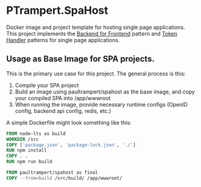 # PTrampert.SpaHost
Docker image and project template for hosting single page applications. This project implements the 
[Backend for Frontend](https://learn.microsoft.com/en-us/azure/architecture/patterns/backends-for-frontends) pattern and 
[Token Handler](https://levelup.gitconnected.com/secure-frontend-authorization-67ae11953723) patterns for single page applications.

## Usage as Base Image for SPA projects.
This is the primary use case for this project. The general process is this:
1. Compile your SPA project
1. Build an image using paultrampert/spahost as the base image, and copy your compiled SPA into /app/wwwroot
1. When running the image, provide necessary runtime configs (OpenID config, backend api config, redis, etc.)

A simple Dockerfile might look something like this:
```Dockerfile
FROM node-lts as build
WORKDIR /src
COPY ['package.json', 'package-lock.json', './']
RUN npm install
COPY . .
RUN npm run build

FROM paultrampert/spahost as final
COPY --from=build /src/build/ /app/wwwroot/
```
